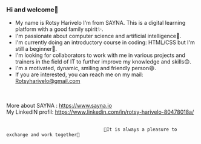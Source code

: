 ### Hi and welcome👋

 - My name is Rotsy Harivelo I'm from SAYNA. This is a digital learning platform with a good family spirit✨.
 - I'm passionate about computer science and artificial intelligence🤖.
 - I'm currently doing an introductory course in coding: HTML/CSS but I'm still a beginner🌱.
 - I'm looking for collaborators to work with me in various projects and trainers in the field of IT to further improve my knowledge and skills😊.
 - I'm a motivated, dynamic, smiling and friendly person😄.
 - If you are interested, you can reach me on my mail: Rotsyharivelo@gmail.com

<br><br>
More about SAYNA : https://www.sayna.io<br>
My LinkedIN profil: https://www.linkedin.com/in/rotsy-harivelo-80478018a/
<br><br>


                                        🎈It is always a pleasure to exchange and work together🤝
                                               
